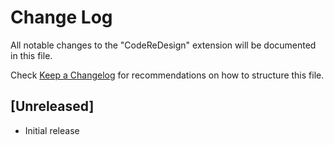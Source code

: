 # Change Log

All notable changes to the "CodeReDesign" extension will be documented in this file.

Check [Keep a Changelog](http://keepachangelog.com/) for recommendations on how to structure this file.

## [Unreleased]

- Initial release